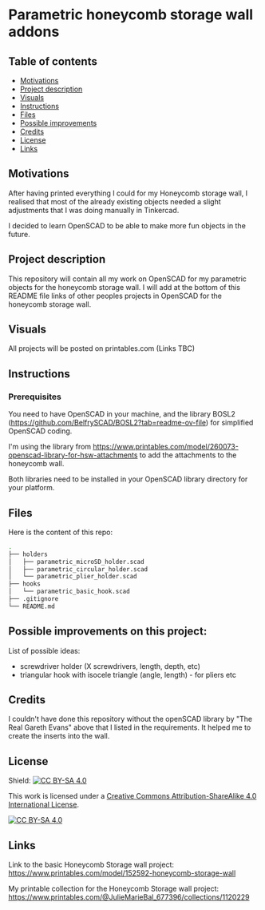 # Parametric honeycomb storage wall addons

## Table of contents

- [Motivations](#motivations)
- [Project description](#description)
- [Visuals](#visuals)
- [Instructions](#instructions)
- [Files](#files)
- [Possible improvements](#improvements)
- [Credits](#credits)
- [License](#license)
- [Links](#links)

## Motivations <a name="motivations"></a>

After having printed everything I could for my Honeycomb storage wall, I realised that most of the already existing objects needed a slight adjustments that I was doing manually in Tinkercad. 

I decided to learn OpenSCAD to be able to make more fun objects in the future.

## Project description <a name="description"></a>

This repository will contain all my work on OpenSCAD for my parametric objects for the honeycomb storage wall. I will add at the bottom of this README file links of other peoples projects in OpenSCAD for the honeycomb storage wall.


## Visuals <a name="visuals"></a>

All projects will be posted on printables.com (Links TBC)

## Instructions <a name="instructions"></a>

### Prerequisites

You need to have OpenSCAD in your machine, and the library BOSL2 (https://github.com/BelfrySCAD/BOSL2?tab=readme-ov-file) for simplified OpenSCAD coding.

I'm using the library from https://www.printables.com/model/260073-openscad-library-for-hsw-attachments to add the attachments to the honeycomb wall.

Both libraries need to be installed in your OpenSCAD library directory for your platform.

## Files <a name="files"></a>

Here is the content of this repo:

```bash
.
├── holders
│   ├── parametric_microSD_holder.scad
│   ├── parametric_circular_holder.scad
│   └── parametric_plier_holder.scad
├── hooks
│   └── parametric_basic_hook.scad
├── .gitignore
└── README.md
```

## Possible improvements on this project: <a name="improvements"></a>

List of possible ideas:

- screwdriver holder (X screwdrivers, length, depth, etc)
- triangular hook with isocele triangle (angle, length)  - for pliers etc

## Credits <a name="credits"></a>

I couldn't have done this repository without the openSCAD library by "The Real Gareth Evans" above that I listed in the requirements. It helped me to create the inserts into the wall.

## License <a name="license"></a>

Shield: [![CC BY-SA 4.0][cc-by-sa-shield]][cc-by-sa]

This work is licensed under a
[Creative Commons Attribution-ShareAlike 4.0 International License][cc-by-sa].

[![CC BY-SA 4.0][cc-by-sa-image]][cc-by-sa]

[cc-by-sa]: http://creativecommons.org/licenses/by-sa/4.0/
[cc-by-sa-image]: https://licensebuttons.net/l/by-sa/4.0/88x31.png
[cc-by-sa-shield]: https://img.shields.io/badge/License-CC%20BY--SA%204.0-lightgrey.svg


## Links <a name="links"></a>

Link to the basic Honeycomb Storage wall project: https://www.printables.com/model/152592-honeycomb-storage-wall

My printable collection for the Honeycomb Storage wall project: https://www.printables.com/@JulieMarieBal_677396/collections/1120229